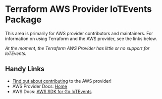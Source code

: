 # Terraform AWS Provider IoTEvents Package

This area is primarily for AWS provider contributors and maintainers. For information on _using_ Terraform and the AWS provider, see the links below.

_At the moment, the Terraform AWS Provider has little or no support for IoTEvents._

## Handy Links

* [Find out about contributing](https://hashicorp.github.io/terraform-provider-aws/#contribute) to the AWS provider!
* AWS Provider Docs: [Home](https://registry.terraform.io/providers/hashicorp/aws/latest/docs)
* AWS Docs: [AWS SDK for Go IoTEvents](https://docs.aws.amazon.com/sdk-for-go/api/service/iotevents/)
